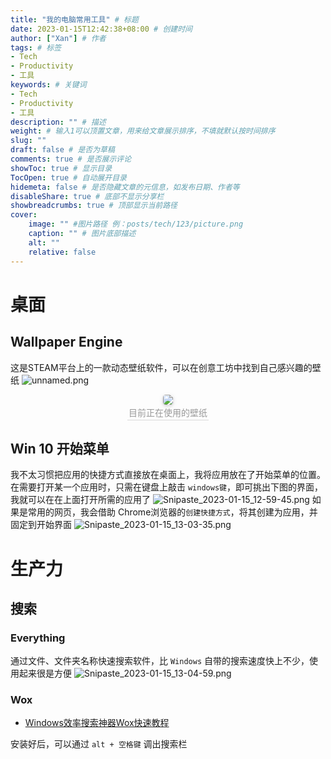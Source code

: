 ```yaml
---
title: "我的电脑常用工具" # 标题
date: 2023-01-15T12:42:38+08:00 # 创建时间
author: ["Xan"] # 作者
tags: # 标签
- Tech 
- Productivity 
- 工具
keywords: # 关键词
- Tech 
- Productivity 
- 工具
description: "" # 描述
weight: # 输入1可以顶置文章，用来给文章展示排序，不填就默认按时间排序
slug: ""
draft: false # 是否为草稿
comments: true # 是否展示评论
showToc: true # 显示目录
TocOpen: true # 自动展开目录
hidemeta: false # 是否隐藏文章的元信息，如发布日期、作者等
disableShare: true # 底部不显示分享栏
showbreadcrumbs: true # 顶部显示当前路径
cover:
    image: "" #图片路径 例：posts/tech/123/picture.png
    caption: "" # 图片底部描述
    alt: ""
    relative: false
---
```


# 桌面
## Wallpaper Engine 
这是STEAM平台上的一款动态壁纸软件，可以在创意工坊中找到自己感兴趣的壁纸
![unnamed.png](https://bu.dusays.com/2023/01/15/63c38603de093.png)

<center> 
	<img style="border-radius: 0.3125em; box-shadow: 0 2px 4px 0 rgba(34,36,38,.12),0 2px 10px 0 rgba(34,36,38,.08);" src="https://bu.dusays.com/2023/01/15/63c3863682391.png">
	<br>
	<div style="color:orange; border-bottom: 1px solid #d9d9d9; 
	display: inline-block; 
	color: #999; 
	padding: 2px;">目前正在使用的壁纸</div> 
 </center>


## Win 10 开始菜单
我不太习惯把应用的快捷方式直接放在桌面上，我将应用放在了开始菜单的位置。  
在需要打开某一个应用时，只需在键盘上敲击 `windows键`，即可挑出下图的界面，我就可以在在上面打开所需的应用了
![Snipaste_2023-01-15_12-59-45.png](https://bu.dusays.com/2023/01/15/63c3884a1e5b0.png)
如果是常用的网页，我会借助 Chrome浏览器的`创建快捷方式`，将其创建为应用，并固定到开始界面
![Snipaste_2023-01-15_13-03-35.png](https://bu.dusays.com/2023/01/15/63c3895150e18.png)
# 生产力
## 搜索
### Everything
通过文件、文件夹名称快速搜索软件，比 `Windows` 自带的搜索速度快上不少，使用起来很是方便
![Snipaste_2023-01-15_13-04-59.png](https://bu.dusays.com/2023/01/15/63c3898a92a8a.png)
### Wox
- [Windows效率搜索神器Wox快速教程](https://www.bilibili.com/video/BV1tT4y1J74V/?spm_id_from=333.337.search-card.all.click&vd_source=ae16ff6478eb15c1b87880540263910b)

安装好后，可以通过 `alt + 空格键` 调出搜索栏